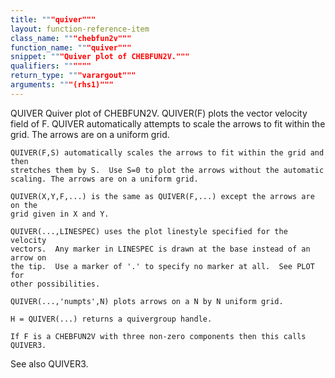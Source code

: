```yaml
---
title: """quiver"""
layout: function-reference-item
class_name: """chebfun2v"""
function_name: """quiver"""
snippet: """Quiver plot of CHEBFUN2V."""
qualifiers: """"""
return_type: """varargout"""
arguments: """(rhs1)"""
---
```


 QUIVER   Quiver plot of CHEBFUN2V.
    QUIVER(F) plots the vector velocity field of F. QUIVER automatically
    attempts to scale the arrows to fit within the grid. The arrows are on a
    uniform grid.
 
    QUIVER(F,S) automatically scales the arrows to fit within the grid and then
    stretches them by S.  Use S=0 to plot the arrows without the automatic
    scaling. The arrows are on a uniform grid.
 
    QUIVER(X,Y,F,...) is the same as QUIVER(F,...) except the arrows are on the
    grid given in X and Y.
 
    QUIVER(...,LINESPEC) uses the plot linestyle specified for the velocity
    vectors.  Any marker in LINESPEC is drawn at the base instead of an arrow on
    the tip.  Use a marker of '.' to specify no marker at all.  See PLOT for
    other possibilities.
 
    QUIVER(...,'numpts',N) plots arrows on a N by N uniform grid.
 
    H = QUIVER(...) returns a quivergroup handle.
 
    If F is a CHEBFUN2V with three non-zero components then this calls QUIVER3.
 
  See also QUIVER3.

